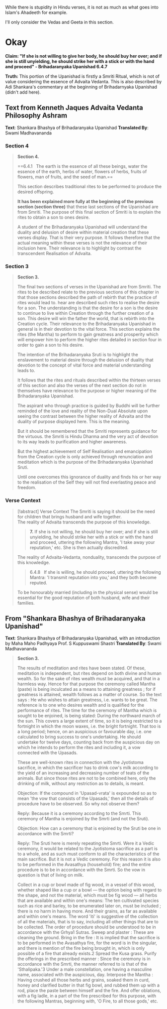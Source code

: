 
While there is stupidity in Hindu verses, it is not as much as what goes into Islam's Ahadeeth for example.

I'll only consider the Vedas and Geeta in this section.
# Okay
**Claim: "If she is not willing to give her body, he should buy her over; and if she is still unyielding, he should strike her with a stick or with the hand and proceed" - Brihadaranyaka Upanishad 6.4.7**

**Truth:** This portion of the Upanishad is firstly a Smriti Ritual, which is not of value considering the essence of Advaita Vedanta. This is also described by Adi Shankara's commentary at the beginning of Brihadarnyaka Upanishad (didn't add here).
## Text from Kenneth Jaques Advaita Vedanta Philosophy Ashram

**Text**: Shankara Bhashya of Brihadaranyaka Upanishad
**Translated By**: Swami Madhavananda

### Section 4

> **Section 4.**
> 
> ==6.4.1   The earth is the essence of all these beings, water the essence of the earth, herbs of water, flowers of herbs, fruits of flowers, man of fruits, and the seed of man.==
> 
> This section describes traditional rites to be performed to produce the desired offspring. 
> 
> **It has been explained more fully at the beginning of the previous section (section three)** that these last sections of the Upanishad are from Smriti. The purpose of this final section of Smriti is to explain the rites to obtain a son to ones desire.
> 
> A student of the Brihadaranyaka Upanishad will understand the duality and delusion of desire within material creation that these verses display. That is their very purpose. It follows therefore that the actual meaning within these verses is not the relevance of their inclusion here. Their relevance is to highlight by contrast the transcendent Realisation of Advaita.
### Section 3

> **Section 3.**
> 
> The final two sections of verses in the Upanishad are from Smriti. The rites to be described relate to the previous sections of this chapter in that those sections described the path of rebirth that the practice of rites would lead to. hear are described such rites to realise the desire for a son. The understanding is that the desire for a son is the desire to continue to live within Creation through the further creation of a son. This desire will win the father the world, that is rebirth into the Creation cycle. Their relevance to the Brihadaranyaka Upanishad in general is in their devotion to the vital force. This section explains the rites (the Mantha) to perform to gain greatness and prosperity which will empower him to perform the higher rites detailed in section four in order to gain a son to his desire.
> 
> The intention of the Brihadaranyaka Sruti is to highlight the enslavement to material desire through the delusion of duality that devotion to the concept of vital force and material understanding leads to.
> 
> It follows that the rites and rituals described within the thirteen verses of this section and also the verses of the next section do not in themselves have relevance to the purpose or higher meaning of the Brihadaranyaka Upanishad.
> 
> The aspirant who through practice is guided by Buddhi will be further reminded of the love and reality of the Non-Dual Absolute upon seeing the contrast between the higher reality of Advaita and the duality of purpose displayed here. This is the meaning.
> 
> But it should be remembered that the Smriti represents guidance for the virtuous. the Smriti is Hindu Dharma and the very act of devotion to its way leads to purification and higher awareness.
> 
> But the highest achievement of Self Realisation and emancipation from the Creation cycle is only achieved through renunciation and meditation which is the purpose of the Brihadaranyaka Upanishad Sruti.
> 
> Until one overcomes this ignorance of duality and finds his or her way to the realisation of the Self they will not find everlasting peace and freedom.

### Verse Context
> [!abstract] Verse Context
> The Smriti is saying it should be the need for children that brings husband and wife together.  
> The reality of Advaita transcends the purpose of this knowledge.
> 
> > **7.** If she is not willing, he should buy her over; and if she is still unyielding, he should strike her with a stick or with the hand and proceed, uttering the following Mantra, 'I take away your reputation,' etc. She is then actually discredited.
> 
> The reality of Advaita-Vedanta, nonduality, transcends the purpose of this knowledge.
> 
> > 6.4.8   If she is willing, he should proceed, uttering the following Mantra: 'I transmit reputation into you,' and they both become reputed.
> 
> To be honourably married (including in the physical sense) would be essential for the good reputation of both husband, wife and their families. 

## From "Shankara Bhashya of Brihadaranyaka Upanishad"

**Text**: Shankara Bhashya of Brihadaranyaka Upanishad, with an introduction by Maha Maho Padhyaya Prof. S Kuppuswami Shastri
**Translated By**: Swami Madhavananda

> **Section 3.**
> 
> The results of meditation and rites have been stated. Of these, meditation is independent, but rites depend on both divine and human wealth. So for the sake of rites wealth must be acquired, and that in a harmless way. Hence for that purpose the ceremony called Mantha (paste) is being inculcated as a means to attaining greatness ; for if greatness is attained, wealth follows as a matter of course. So the text says : He who wishes to attain greatness, i.e. wants to be great. The reference is to one who desires wealth and is qualified for the performance of rites. The time for the ceremony of Mantha which is sought to be enjoined, is being stated: During the northward march of the sun. This covers a large extent of time, so it is being restricted to a fortnight in which the moon waxes, i.e. the bright fortnight. That too is a long period; hence, on an auspicious or favourable day, i.e. one calculated to bring success to one's undertaking. He should undertake for twelve days, counting back from the auspicious day on which he intends to perform the rites and including it, a vow connected with the Upasads.
> 
> These are well-known rites in connection with the Jyotistoma sacrifice, in which the sacrificer has to drink cow's milk according to the yield of an increasing and decreasing number of teats of the animals. But since those rites are not to be combined here, only the drinking of milk, without any restriction as to details, is meant.
> 
> Objection: If the compound in 'Upasad-vrata' is expounded so as to mean 'the vow that consists of the Upasads,' then all the details of procedure have to be observed. So why not observe them?
> 
> Reply: Because it is a ceremony according to the Smrti. This ceremony of Mantha is enjoined by the Smrti (and not the Sruti).
> 
> Objection: How can a ceremony that is enjoined by the Sruti be one in accordance with the Smrti?
> 
> Reply: The Sruti here is merely repeating the Smrti. Were it a Vedic ceremony, it would be related to the Jyotistoma sacrifice as a part is to a whole, and as such must conform to all the characteristics of the main sacrifice. But it is not a Vedic ceremony. For this reason it is also to be performed in the Avasathya (household) fire; and the entire procedure is to be in accordance with the Smrti. So the vow in question is that of living on milk.
> 
> Collect in a cup or bowl made of fig wood, in a vessel of this wood, whether shaped like a cup or a bowl — the option being with regard to the shape, and not the material, which must be fig wood — all herbs that are available and within one's means: The ten cultivated species such as rice and barley, to be enumerated later on, must be included ; there is no harm in having more. And their grains, as far as available and within one's means. The word 'iti' is suggestive of the collection of all the materials, that is to say, including all other things that are to be collected. The order of procedure should be understood to be in accordance with the Grhya1 Sutras. Sweep and plaster : These are cleaning the ground. Bring in the fire : It is implied that the sacrifice is to be performed in the Avasathya fire, for the word is in the singular, and there is mention of the fire being brought in, which is only possible of a fire that already exists.2 Spread the Kusa grass. Purify the offerings in the prescribed manner : Since the ceremony is in accordance with the Smrti, the manner referred to is that of the 'Sthalipaka.'3 Under a male constellation, one having a masculine name, associated with the auspicious, day. Interpose the Mantha : Having crushed all those herbs and grains, soaked them in curd, honey and clarified butter in that fig bowl, and rubbed them up with a rod, place the paste between himself and the fire. And offer oblations, with a fig ladle, in a part of the fire prescribed for this purpose, with the following Mantras, beginning with, 'O Fire, to all those gods,' etc.